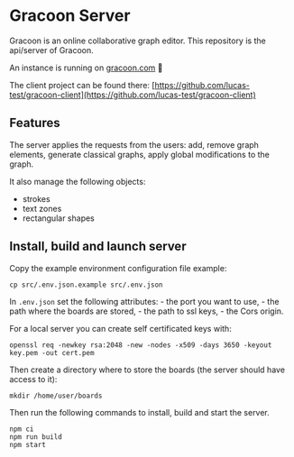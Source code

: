 # Gracoon Server

Gracoon is an online collaborative graph editor.
This repository is the api/server of Gracoon.

An instance is running on [gracoon.com](https://www.gracoon.com) :rocket:

The client project can be found there: [https://github.com/lucas-test/gracoon-client](https://github.com/lucas-test/gracoon-client)

## Features

The server applies the requests from the users: add, remove graph elements, generate classical graphs, apply global modifications to the graph.

It also manage the following objects:

- strokes
- text zones
- rectangular shapes


## Install, build and launch server

Copy the example environment configuration file example:

    cp src/.env.json.example src/.env.json 

In `.env.json` set the following attributes:
    - the port you want to use,
    - the path where the boards are stored,
    - the path to ssl keys,
    - the Cors origin.

For a local server you can create self certificated keys with: 

    openssl req -newkey rsa:2048 -new -nodes -x509 -days 3650 -keyout key.pem -out cert.pem

Then create a directory where to store the boards (the server should have access to it):

    mkdir /home/user/boards

Then run the following commands to install, build and start the server.

    npm ci
    npm run build
    npm start
